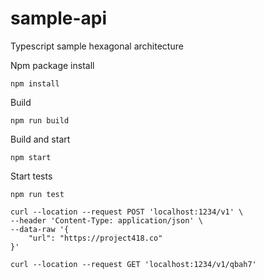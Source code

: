 # sample-api
Typescript sample hexagonal architecture

Npm package install
```
npm install
```

Build
```
npm run build
```

Build and start
```
npm start
```

Start tests
```
npm run test
```

```
curl --location --request POST 'localhost:1234/v1' \
--header 'Content-Type: application/json' \
--data-raw '{
    "url": "https://project418.co"
}'
```
``` 
curl --location --request GET 'localhost:1234/v1/qbah7'
```

